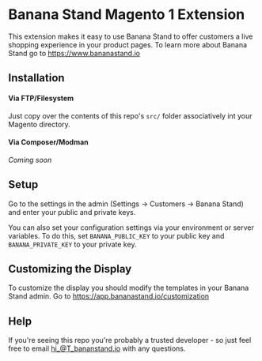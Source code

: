 # Banana Stand Magento 1 Extension
This extension makes it easy to use Banana Stand to offer customers a live shopping experience in your product pages. To learn more about Banana Stand go to https://www.bananastand.io


## Installation
#### Via FTP/Filesystem
Just copy over the contents of this repo's `src/` folder associatively int your Magento directory.

#### Via Composer/Modman
*Coming soon*

## Setup
Go to the settings in the admin (Settings → Customers → Banana Stand) and enter your public and private keys. 

You can also set your configuration settings via your environment or server variables. To do this, set `BANANA_PUBLIC_KEY` to your public key and `BANANA_PRIVATE_KEY` to your private key.

## Customizing the Display
To customize the display you should modify the templates in your Banana Stand admin. Go to https://app.bananastand.io/customization

## Help
If you're seeing this repo you're probably a trusted developer - so just feel free to email hi_@T_bananstand.io with any questions.
